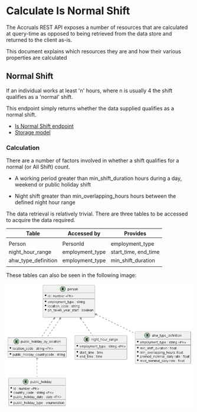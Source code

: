 # Calculate Is Normal Shift

The Accruals REST API exposes a number of resources that are calculated at query-time as opposed to being retrieved from the data store and returned to the client as-is.

This document explains which resources they are and how their various properties are calculated

## Normal Shift

If an individual works at least 'n' hours, where n is usually 4 the shift qualifies as a 'normal' shift.

This endpoint simply returns whether the data supplied qualifies as a normal shift.

- [Is Normal Shift endpoint](./../rest-endpoints.md#opIdisNormalShift)
- [Storage model](./../storage.md)

### Calculation

There are a number of factors involved in whether a shift qualifies for a normal (or All Shift) count.

* A working period greater than min_shift_duration hours during a day, weekend or public holiday shift 

* Night shift greater than min_overlapping_hours hours between the defined night hour range 

The data retrieval is relatively trivial. There are three tables to be accessed to acquire the data required. 

| Table                 | Accessed by      | Provides                |
| --------------------- | ---------------- | ----------------------- |
|                       |                  |                         |
| Person                | PersonId         | employment\_type        |
| night\_hour\_range    | employment\_type | start\_time, end\_time  |
| ahw\_type\_definition | employment\_type | min\_shift\_duration |
|                       |                  |                         |

These tables can also be seen in the following image:

![External Reference Data](./../images/storage-model-ref-external.png)

